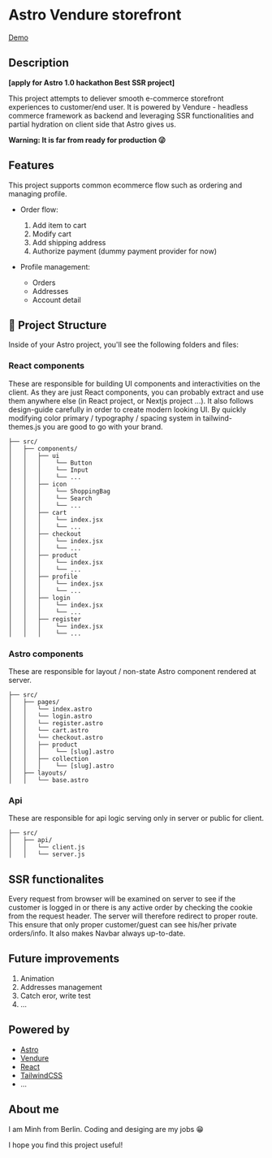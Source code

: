 # Astro Vendure storefront

[Demo](https://astrossr.minh.berlin)

## Description

**[apply for Astro 1.0 hackathon Best SSR project]**

This project attempts to deliever smooth e-commerce storefront experiences to customer/end user. It is powered by Vendure - headless commerce framework as backend and leveraging SSR functionalities and partial hydration on client side that Astro gives us.

**Warning: It is far from ready for production 😜**

## Features

This project supports common ecommerce flow such as ordering and managing profile.

- Order flow:

  1. Add item to cart
  2. Modify cart
  3. Add shipping address
  4. Authorize payment (dummy payment provider for now)

- Profile management:
  - Orders
  - Addresses
  - Account detail

## 🚀 Project Structure

Inside of your Astro project, you'll see the following folders and files:

### React components

These are responsible for building UI components and interactivities on the client. As they are just React components, you can probably extract and use them anywhere else (in React project, or Nextjs project ...).
It also follows design-guide carefully in order to create modern looking UI. By quickly modifying color primary / typography / spacing system in tailwind-themes.js you are good to go with your brand.

```
├── src/
│   ├── components/
│   │   ├── ui
│   │   │    └── Button
│   │   │    └── Input
│   │   │    └── ...
│   │   ├── icon
│   │   │    └── ShoppingBag
│   │   │    └── Search
│   │   │    └── ...
│   │   ├── cart
│   │   │    └── index.jsx
│   │   │    └── ...
│   │   ├── checkout
│   │   │    └── index.jsx
│   │   │    └── ...
│   │   ├── product
│   │   │    └── index.jsx
│   │   │    └── ...
│   │   ├── profile
│   │   │    └── index.jsx
│   │   │    └── ...
│   │   ├── login
│   │   │    └── index.jsx
│   │   │    └── ...
│   │   ├── register
│   │   │    └── index.jsx
│   │   │    └── ...
```

### Astro components

These are responsible for layout / non-state Astro component rendered at server.

```
├── src/
│   ├── pages/
│   │   └── index.astro
│   │   └── login.astro
│   │   └── register.astro
│   │   └── cart.astro
│   │   └── checkout.astro
│   │   ├── product
│   │   │    └── [slug].astro
│   │   ├── collection
│   │   │    └── [slug].astro
│   ├── layouts/
│   │   └── base.astro
```

### Api

These are responsible for api logic serving only in server or public for client.

```
├── src/
│   ├── api/
│   │   └── client.js
│   │   └── server.js
```

## SSR functionalites

Every request from browser will be examined on server to see if the customer is logged in or there is any active order by checking the cookie from the request header. The server will therefore redirect to proper route.
This ensure that only proper customer/guest can see his/her private orders/info. It also makes Navbar always up-to-date.

## Future improvements

1. Animation
2. Addresses management
3. Catch eror, write test
4. ...

## Powered by

- [Astro](https://astro.build)
- [Vendure](https://www.vendure.io)
- [React](https://reactjs.org)
- [TailwindCSS](https://tailwindcss.com)
- ...

## About me

I am Minh from Berlin. Coding and desiging are my jobs 😁

I hope you find this project useful!

```

```
